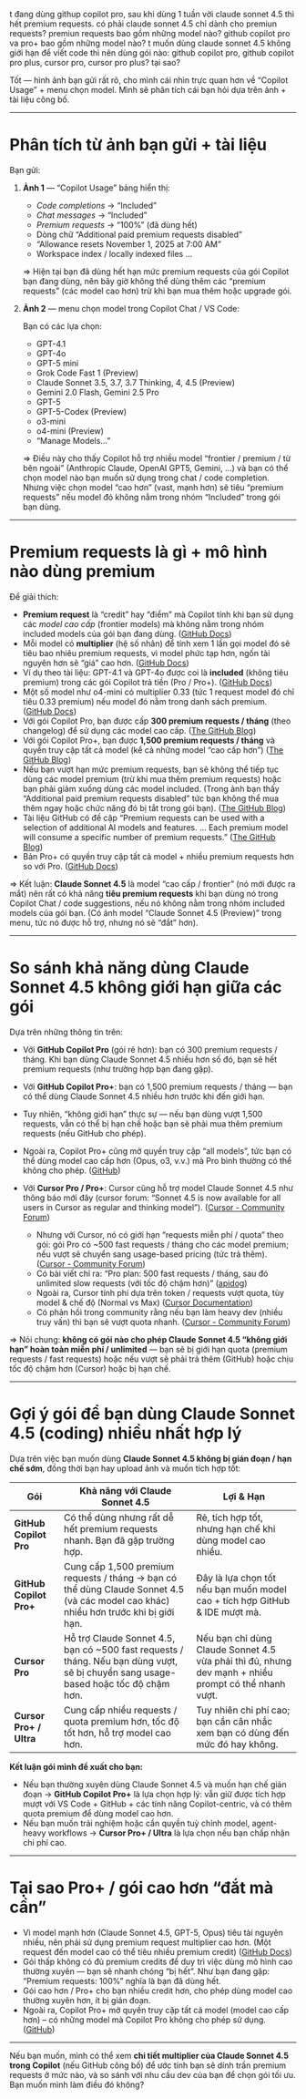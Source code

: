 t đang dùng githup copilot pro, sau khi dùng 1 tuần vời claude sonnet 4.5 thì hết premium requests.
có phải claude sonnet 4.5 chỉ dành cho premiun requests?
premiun requests bao gồm những model nào?
github copilot pro va pro+ bao gồm những model nào?
t muốn dùng claude sonnet 4.5 không giới hạn để viết code thì nên dùng gói nào: github copilot pro, github copilot pro plus, cursor pro, cursor pro plus?
tại sao?

Tốt — hình ảnh bạn gửi rất rõ, cho mình cái nhìn trực quan hơn về “Copilot Usage” + menu chọn model. Mình sẽ phân tích cái bạn hỏi dựa trên ảnh + tài liệu công bố.

---

# Phân tích từ ảnh bạn gửi + tài liệu

Bạn gửi:

1. **Ảnh 1** — “Copilot Usage” bảng hiển thị:

   * *Code completions* → “Included”
   * *Chat messages* → “Included”
   * *Premium requests* → “100%” (đã dùng hết)
   * Dòng chữ “Additional paid premium requests disabled”
   * “Allowance resets November 1, 2025 at 7:00 AM”
   * Workspace index / locally indexed files …

   => Hiện tại bạn đã dùng hết hạn mức premium requests của gói Copilot bạn đang dùng, nên bây giờ không thể dùng thêm các “premium requests” (các model cao hơn) trừ khi bạn mua thêm hoặc upgrade gói.

2. **Ảnh 2** — menu chọn model trong Copilot Chat / VS Code:

   Bạn có các lựa chọn:

   * GPT-4.1
   * GPT-4o
   * GPT-5 mini
   * Grok Code Fast 1 (Preview)
   * Claude Sonnet 3.5, 3.7, 3.7 Thinking, 4, 4.5 (Preview)
   * Gemini 2.0 Flash, Gemini 2.5 Pro
   * GPT-5
   * GPT-5-Codex (Preview)
   * o3-mini
   * o4-mini (Preview)
   * “Manage Models…”

   => Điều này cho thấy Copilot hỗ trợ nhiều model “frontier / premium / từ bên ngoài” (Anthropic Claude, OpenAI GPT5, Gemini, …) và bạn có thể chọn model nào bạn muốn sử dụng trong chat / code completion. Nhưng việc chọn model “cao hơn” (vast, mạnh hơn) sẽ tiêu “premium requests” nếu model đó không nằm trong nhóm “Included” trong gói bạn dùng.

---

# Premium requests là gì + mô hình nào dùng premium

Để giải thích:

* **Premium request** là “credit” hay “điểm” mà Copilot tính khi bạn sử dụng các *model cao cấp* (frontier models) mà không nằm trong nhóm included models của gói bạn đang dùng. ([GitHub Docs][1])
* Mỗi model có **multiplier** (hệ số nhân) để tính xem 1 lần gọi model đó sẽ tiêu bao nhiêu premium requests, vì model phức tạp hơn, ngốn tài nguyên hơn sẽ “giá” cao hơn. ([GitHub Docs][2])
* Ví dụ theo tài liệu: GPT-4.1 và GPT-4o được coi là **included** (không tiêu premium) trong các gói Copilot trả tiền (Pro / Pro+). ([GitHub Docs][2])
* Một số model như o4-mini có multiplier 0.33 (tức 1 request model đó chỉ tiêu 0.33 premium) nếu model đó nằm trong danh sách premium. ([GitHub Docs][2])
* Với gói Copilot Pro, bạn được cấp **300 premium requests / tháng** (theo changelog) để sử dụng các model cao cấp. ([The GitHub Blog][3])
* Với gói Copilot Pro+, bạn được **1,500 premium requests / tháng** và quyền truy cập tất cả model (kể cả những model “cao cấp hơn”) ([The GitHub Blog][3])
* Nếu bạn vượt hạn mức premium requests, bạn sẽ không thể tiếp tục dùng các model premium (trừ khi mua thêm premium requests) hoặc bạn phải giảm xuống dùng các model included. (Trong ảnh bạn thấy “Additional paid premium requests disabled” tức bạn không thể mua thêm ngay hoặc chức năng đó bị tắt trong gói bạn). ([The GitHub Blog][4])
* Tài liệu GitHub có đề cập “Premium requests can be used with a selection of additional AI models and features. … Each premium model will consume a specific number of premium requests.” ([The GitHub Blog][3])
* Bản Pro+ có quyền truy cập tất cả model + nhiều premium requests hơn so với Pro. ([GitHub Docs][5])

=> Kết luận: **Claude Sonnet 4.5** là model “cao cấp / frontier” (nó mới được ra mắt) nên rất có khả năng **tiêu premium requests** khi bạn dùng nó trong Copilot Chat / code suggestions, nếu nó không nằm trong nhóm included models của gói bạn. (Có ảnh model “Claude Sonnet 4.5 (Preview)” trong menu, tức nó được hỗ trợ, nhưng nó sẽ “đắt” hơn).

---

# So sánh khả năng dùng Claude Sonnet 4.5 không giới hạn giữa các gói

Dựa trên những thông tin trên:

* Với **GitHub Copilot Pro** (gói rẻ hơn): bạn có 300 premium requests / tháng. Khi bạn dùng Claude Sonnet 4.5 nhiều hơn số đó, bạn sẽ hết premium requests (như trường hợp bạn đang gặp).
* Với **GitHub Copilot Pro+**: bạn có 1,500 premium requests / tháng — bạn có thể dùng Claude Sonnet 4.5 nhiều hơn trước khi đến giới hạn.
* Tuy nhiên, “không giới hạn” thực sự — nếu bạn dùng vượt 1,500 requests, vẫn có thể bị hạn chế hoặc bạn sẽ phải mua thêm premium requests (nếu GitHub cho phép).
* Ngoài ra, Copilot Pro+ cũng mở quyền truy cập “all models”, tức bạn có thể dùng model cao cấp hơn (Opus, o3, v.v.) mà Pro bình thường có thể không cho phép. ([GitHub][6])
* Với **Cursor Pro / Pro+**: Cursor cũng hỗ trợ model Claude Sonnet 4.5 như thông báo mới đây (cursor forum: “Sonnet 4.5 is now available for all users in Cursor as regular and thinking model”). ([Cursor - Community Forum][7])

  * Nhưng với Cursor, nó có giới hạn “requests miễn phí / quota” theo gói: gói Pro có ~500 fast requests / tháng cho các model premium; nếu vượt sẽ chuyển sang usage-based pricing (tức trả thêm). ([Cursor - Community Forum][8])
  * Có bài viết chỉ ra: “Pro plan: 500 fast requests / tháng, sau đó unlimited slow requests (với tốc độ chậm hơn)” ([apidog][9])
  * Ngoài ra, Cursor tính phí dựa trên token / requests vượt quota, tùy model & chế độ (Normal vs Max) ([Cursor Documentation][10])
  * Có phản hồi trong community rằng nếu bạn làm heavy dev (nhiều truy vấn) thì bạn sẽ vượt quota nhanh. ([Cursor - Community Forum][11])

=> Nói chung: **không có gói nào cho phép Claude Sonnet 4.5 “không giới hạn” hoàn toàn miễn phí / unlimited** — bạn sẽ bị giới hạn quota (premium requests / fast requests) hoặc nếu vượt sẽ phải trả thêm (GitHub) hoặc chịu tốc độ chậm hơn (Cursor) hoặc bị hạn chế.

---

# Gợi ý gói để bạn dùng Claude Sonnet 4.5 (coding) nhiều nhất hợp lý

Dựa trên việc bạn muốn dùng **Claude Sonnet 4.5 không bị gián đoạn / hạn chế sớm**, đồng thời bạn hay upload ảnh và muốn tích hợp tốt:

| Gói                     | Khả năng với Claude Sonnet 4.5                                                                                                       | Lợi & Hạn                                                                                            |
| ----------------------- | ------------------------------------------------------------------------------------------------------------------------------------ | ---------------------------------------------------------------------------------------------------- |
| **GitHub Copilot Pro**  | Có thể dùng nhưng rất dễ hết premium requests nhanh. Bạn đã gặp trường hợp.                                                          | Rẻ, tích hợp tốt, nhưng hạn chế khi dùng model cao nhiều.                                            |
| **GitHub Copilot Pro+** | Cung cấp 1,500 premium requests / tháng → bạn có thể dùng Claude Sonnet 4.5 (và các model cao khác) nhiều hơn trước khi bị giới hạn. | Đây là lựa chọn tốt nếu bạn muốn model cao + tích hợp GitHub & IDE mượt mà.                          |
| **Cursor Pro**          | Hỗ trợ Claude Sonnet 4.5, bạn có ~500 fast requests / tháng. Nếu bạn dùng vượt, sẽ bị chuyển sang usage-based hoặc tốc độ chậm hơn.  | Nếu bạn chỉ dùng Claude Sonnet 4.5 vừa phải thì đủ, nhưng dev mạnh + nhiều prompt có thể nhanh vượt. |
| **Cursor Pro+ / Ultra** | Cung cấp nhiều requests / quota premium hơn, tốc độ tốt hơn, hỗ trợ model cao hơn.                                                   | Tuy nhiên chi phí cao; bạn cần cân nhắc xem bạn có dùng đến mức đó hay không.                        |

**Kết luận gói mình đề xuất cho bạn:**

* Nếu bạn thường xuyên dùng Claude Sonnet 4.5 và muốn hạn chế gián đoạn → **GitHub Copilot Pro+** là lựa chọn hợp lý: vẫn giữ được tích hợp mượt với VS Code + GitHub + các tính năng Copilot-centric, và có thêm quota premium để dùng model cao hơn.
* Nếu bạn muốn trải nghiệm hoặc cần quyền tuỳ chỉnh model, agent-heavy workflows → **Cursor Pro+ / Ultra** là lựa chọn nếu bạn chấp nhận chi phí cao.

---

# Tại sao Pro+ / gói cao hơn “đắt mà cần”

* Vì model mạnh hơn (Claude Sonnet 4.5, GPT-5, Opus) tiêu tài nguyên nhiều, nên phải sử dụng premium request multiplier cao hơn. (Một request đến model cao có thể tiêu nhiều premium credit) ([GitHub Docs][2])
* Gói thấp không có đủ premium credits để duy trì việc dùng mô hình cao thường xuyên — bạn sẽ nhanh chóng “bị hết”. Như bạn đang gặp: “Premium requests: 100%” nghĩa là bạn đã dùng hết.
* Gói cao hơn / Pro+ cho bạn nhiều credit hơn, cho phép dùng model cao thường xuyên hơn, ít bị gián đoạn.
* Ngoài ra, Copilot Pro+ mở quyền truy cập tất cả model (model cao cấp hơn) – có những model mà Copilot Pro không cho phép sử dụng. ([GitHub][6])

---

Nếu bạn muốn, mình có thể xem **chi tiết multiplier của Claude Sonnet 4.5 trong Copilot** (nếu GitHub công bố) để ước tính bạn sẽ dính trần premium requests ở mức nào, và so sánh với nhu cầu dev của bạn để chọn gói tối ưu. Bạn muốn mình làm điều đó không?

[1]: https://docs.github.com/en/copilot/concepts/copilot-billing/understanding-and-managing-requests-in-copilot?utm_source=chatgpt.com "Understanding and managing requests in Copilot - GitHub Docs"
[2]: https://docs.github.com/en/copilot/concepts/billing/copilot-requests?utm_source=chatgpt.com "Requests in GitHub Copilot"
[3]: https://github.blog/news-insights/product-news/github-copilot-agent-mode-activated/?utm_source=chatgpt.com "Agent mode and MCP support rolling out to all VS Code users"
[4]: https://github.blog/changelog/2025-06-18-update-to-github-copilot-consumptive-billing-experience/?utm_source=chatgpt.com "Update to GitHub Copilot consumptive billing experience"
[5]: https://docs.github.com/en/copilot/get-started/plans-for-github-copilot?utm_source=chatgpt.com "Plans for GitHub Copilot"
[6]: https://github.com/features/copilot/plans?utm_source=chatgpt.com "GitHub Copilot · Your AI pair programmer"
[7]: https://forum.cursor.com/t/sonnet-4-5-new-model-is-available-in-cursor/135363?utm_source=chatgpt.com "Sonnet 4.5 - New model is available in Cursor"
[8]: https://forum.cursor.com/t/pro-plan-what-do-the-500-fast-requests-include/72903?utm_source=chatgpt.com "Pro Plan - What do the \"500 fast requests\" include? - Discussion"
[9]: https://apidog.com/blog/cursor-pricing-guide/?utm_source=chatgpt.com "A Complete Guide to Cursor's New Pricing - Apidog"
[10]: https://docs.cursor.com/models?utm_source=chatgpt.com "Models & Pricing - Cursor"
[11]: https://forum.cursor.com/t/claude-4-sonnet-pricing-configuration/99361?utm_source=chatgpt.com "Claude 4 - Sonnet / Pricing & Configuration - Discussions"
